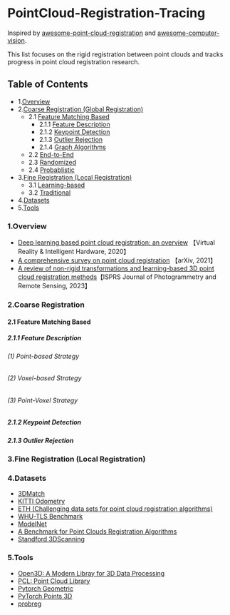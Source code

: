 # PointCloud-Registration-Tracing

Inspired by [awesome-point-cloud-registration](https://github.com/XuyangBai/awesome-point-cloud-registration) and [awesome-computer-vision](https://github.com/jbhuang0604/awesome-computer-vision).

This list focuses on the rigid registration between point clouds and tracks progress in point cloud registration research.

## Table of Contents
- 1.[Overview](#overview)
- 2.[Coarse Registration (Global Registration)](#coarse-registration)
    - 2.1 [Feature Matching Based](#feature-matching-based)
        - 2.1.1 [Feature Description](#feature-description)
        - 2.1.2 [Keypoint Detection](#keypoint-detection)
        - 2.1.3 [Outlier Rejection](#outlier-rejection)
        - 2.1.4 [Graph Algorithms](#graph-algorithms)
    - 2.2 [End-to-End](#end-to-end)
    - 2.3 [Randomized](#randomized)
    - 2.4 [Probablistic](#probabilistic)
- 3.[Fine Registration (Local Registration)](#fine-registration)
    - 3.1 [Learning-based](#learning-based)
    - 3.2 [Traditional](#traditional)
- 4.[Datasets](#datasets)
- 5.[Tools](#tools)

### 1.Overview
- [Deep learning based point cloud registration: an overview](https://www.sciencedirect.com/science/article/pii/S2096579620300383) 【Virtual Reality & Intelligent Hardware, 2020】
- [A comprehensive survey on point cloud registration](https://arxiv.org/pdf/2103.02690) 【arXiv, 2021】
- [A review of non-rigid transformations and learning-based 3D point cloud registration methods](https://www.sciencedirect.com/science/article/pii/S0924271622003380)【ISPRS Journal of Photogrammetry and Remote Sensing, 2023】


### 2.Coarse Registration

#### 2.1 Feature Matching Based
##### 2.1.1 Feature Description
###### (1) Point-based Strategy
###### (2) Voxel-based Strategy
###### (3) Point-Voxel Strategy
##### 2.1.2 Keypoint Detection
##### 2.1.3 Outlier Rejection

### 3.Fine Registration (Local Registration)


### 4.Datasets
- [3DMatch](http://3dmatch.cs.princeton.edu/)
- [KITTI Odometry](http://www.cvlibs.net/datasets/kitti/eval_odometry.php)
- [ETH (Challenging data sets for point cloud registration algorithms)](https://projects.asl.ethz.ch/datasets/doku.php?id=laserregistration:laserregistration)
- [WHU-TLS Benchmark](http://3s.whu.edu.cn/ybs/en/benchmark.htm)
- [ModelNet](https://modelnet.cs.princeton.edu/)
- [A Benchmark for Point Clouds Registration Algorithms](https://github.com/iralabdisco/point_clouds_registration_benchmark)
- [Standford 3DScanning](http://graphics.stanford.edu/data/3Dscanrep/)


### 5.Tools
- [Open3D: A Modern Libray for 3D Data Processing](http://www.open3d.org/docs/release/index.html)
- [PCL: Point Cloud Library](https://pointclouds.org/)
- [Pytorch Geometric](https://github.com/rusty1s/pytorch_geometric)
- [PyTorch Points 3D](https://github.com/nicolas-chaulet/torch-points3d)
- [probreg](https://github.com/neka-nat/probreg)
